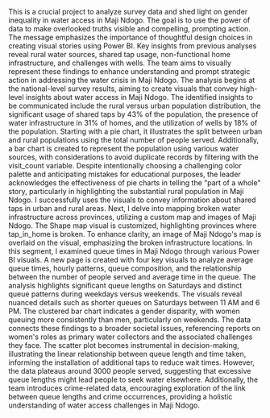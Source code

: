This is a crucial project to analyze survey data and shed light on gender inequality in water access in Maji Ndogo. The goal is to use the power of data to make overlooked truths visible and compelling, prompting action. The message emphasizes the importance of thoughtful design choices in creating visual stories using Power BI. 
Key insights from previous analyses reveal rural water sources, shared tap usage, non-functional home infrastructure, and challenges with wells. The team aims to visually represent these findings to enhance understanding and prompt strategic action in addressing the water crisis in Maji Ndogo.
The analysis begins at the national-level survey results, aiming to create visuals that convey high-level insights about water access in Maji Ndogo. The identified insights to be communicated include the rural versus urban population distribution, the significant usage of shared taps by 43% of the population, the presence of water infrastructure in 31% of homes, and the utilization of wells by 18% of the population. 
Starting with a pie chart, it illustrates the split between urban and rural populations using the total number of people served. Additionally, a bar chart is created to represent the population using various water sources, with considerations to avoid duplicate records by filtering with the visit_count variable. Despite intentionally choosing a challenging color palette and anticipating mistakes for educational purposes, the leader acknowledges the effectiveness of pie charts in telling the "part of a whole" story, particularly in highlighting the substantial rural population in Maji Ndogo.
I successfully uses the visuals to convey information about shared taps in urban and rural areas. Next, I delve into mapping broken water infrastructure across provinces, utilizing a custom map and images of Maji Ndogo. The Shape map visual is customized, highlighting provinces where tap_in_home is broken. To enhance clarity, an image of Maji Ndogo's map is overlaid on the visual, emphasizing the broken infrastructure locations.
In this segment, I examined queue times in Maji Ndogo through various Power BI visuals. A new page is created with four key visuals to analyze average queue times, hourly patterns, queue composition, and the relationship between the number of people served and average time in the queue. The analysis highlights significant queue lengths on Saturdays and distinct queue patterns during weekdays versus weekends.
The visuals reveal nuanced details such as shorter queues on Saturdays between 11 AM and 6 PM. The clustered bar chart indicates a gender disparity, with women queuing more consistently than men, particularly on weekends. The data connects these findings to a broader societal issues, referencing reports on women's roles as primary water collectors and the associated challenges they face.
The scatter plot becomes instrumental in decision-making, illustrating the linear relationship between queue length and time taken, informing the installation of additional taps to reduce wait times. However, the data plateaus around 3000 people served, suggesting that excessive queue lengths might lead people to seek water elsewhere. Additionally, the team introduces crime-related data, encouraging exploration of the link between queue lengths and crime occurrences, providing a holistic understanding of water access challenges in Maji Ndogo.
